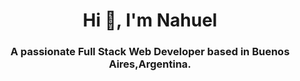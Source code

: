 <h1 align="center">Hi 👋, I'm Nahuel</h1>
<h3 align="center">A passionate Full Stack Web Developer based in Buenos Aires,Argentina.</h3>

<!--
**MNahuelRotela/MNahuelRotela** is a ✨ _special_ ✨ repository because its `README.md` (this file) appears on your GitHub profile.

Here are some ideas to get you started:

- 🔭 I’m currently working on ...
- 🌱 I’m currently learning ...
- 👯 I’m looking to collaborate on ...
- 🤔 I’m looking for help with ...
- 💬 Ask me about ...
- 📫 How to reach me: ...
- 😄 Pronouns: ...
- ⚡ Fun fact: ...
-->
